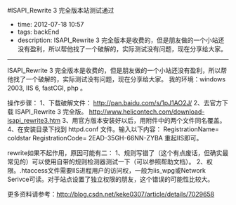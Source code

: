 #ISAPI_Rewrite 3 完全版本站测试通过

- time: 2012-07-18 10:57
- tags: backEnd
- description: ISAPI_Rewrite 3 完全版本是收费的，但是朋友做的一个小站还没有盈利，所以帮他找了一个破解的，实际测试没有问题，现在分享给大家。

---
ISAPI_Rewrite 3 完全版本是收费的，但是朋友做的一个小站还没有盈利，所以帮他找了一个破解的，实际测试没有问题，现在分享给大家。
我的环境：windows 2003, IIS 6, fastCGI, php 。

操作步骤：
1、下载破解文件：
http://pan.baidu.com/s/1pJ1AO2J/
2、去官方下载 ISAPI_Rewrite 3 完全版。
http://www.helicontech.com/download-isapi_rewrite3.htm
3、用官方版本安装好以后，用附件中的两个文件同名覆盖。
4、在安装目录下找到 httpd.conf 文件。输入以下内容：
RegistrationName= coldstar
RegistrationCode= 2EAD-35GH-66NN-ZYBA
重起IIS即可。

rewrite如果不起作用，原因可能有二：
1、规则写错了（这个有点废话，但确实最常见的）可以使用自带的规则检测器测试一下（可以参照帮助文档）。
2、权限。.htaccess文件需要IIS进程用户的访问权，一般为iis_wpg或Network Serivce可读。对于站点设置了独立权限的朋友，这个错误的可能性比较大。

更多资料请参考：http://blog.csdn.net/keke0307/article/details/7029658
